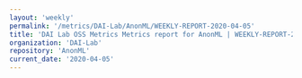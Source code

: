 ```yaml
---
layout: 'weekly'
permalink: '/metrics/DAI-Lab/AnonML/WEEKLY-REPORT-2020-04-05'
title: 'DAI Lab OSS Metrics Metrics report for AnonML | WEEKLY-REPORT-2020-04-05'
organization: 'DAI-Lab'
repository: 'AnonML'
current_date: '2020-04-05'
---
```

